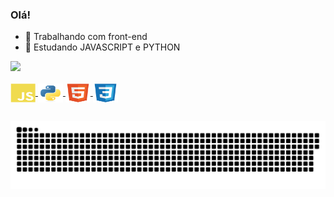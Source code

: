 ### Olá!

- 🔭 Trabalhando com front-end
- 🌱 Estudando JAVASCRIPT e PYTHON

<div>
  <a href="https://github.com/felpszadaa">
  <img height="180em" src="https://github-readme-stats.vercel.app/api/top-langs/?username=felpszadaa&layout=compact&langs_count=7&theme=dark"/>
</div>
  
 <div style="display: inline_block"><br>
    <img align="center" alt="Felps-Js" height="30" width="40" src="https://raw.githubusercontent.com/devicons/devicon/master/icons/javascript/javascript-plain.svg">
    <img align="center" alt="Felps-Py" height="30" width="40" src="https://raw.githubusercontent.com/devicons/devicon/master/icons/python/python-original.svg"> 
    <img align="center" alt="Felps-HTML" height="30" width="40" src="https://raw.githubusercontent.com/devicons/devicon/master/icons/html5/html5-original.svg">
    <img align="center" alt="Felps-CSS" height="30" width="40" src="https://raw.githubusercontent.com/devicons/devicon/master/icons/css3/css3-original.svg">
 </div>
  
##
  
   ![Snake animation](https://github.com/felpszadaa/felpszadaa/blob/output/github-contribution-grid-snake.svg)
